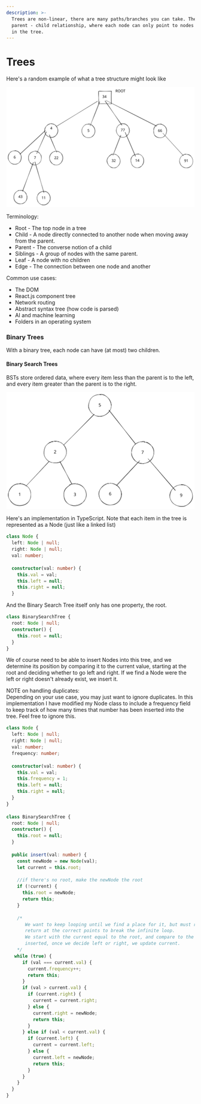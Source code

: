 ```yaml
---
description: >-
  Trees are non-linear, there are many paths/branches you can take. There is a
  parent - child relationship, where each node can only point to nodes below it
  in the tree.
---
```


# Trees

Here's a random example of what a tree structure might look like

<img src="../.gitbook/assets/file.drawing (3).svg" alt="" class="gitbook-drawing">

Terminology:

* Root - The top node in a tree
* Child - A node directly connected to another node when moving away from the parent.
* Parent - The converse notion of a child
* Siblings - A group of nodes with the same parent.
* Leaf - A node with no children
* Edge - The connection between one node and another

Common use cases:

* The DOM
* React.js component tree
* Network routing
* Abstract syntax tree (how code is parsed)
* AI and machine learning
* Folders in an operating system

### Binary Trees

With a binary tree, each node can have (at most) two children.

#### Binary Search Trees

BSTs store ordered data, where every item less than the parent is to the left, and every item greater than the parent is to the right.

<img src="../.gitbook/assets/file.drawing (1).svg" alt="" class="gitbook-drawing">

Here's an implementation in TypeScript. Note that each item in the tree is represented as a Node (just like a linked list)

```typescript
class Node {
  left: Node | null;
  right: Node | null;
  val: number;

  constructor(val: number) {
    this.val = val;
    this.left = null;
    this.right = null;
  }

```

And the Binary Search Tree itself only has one property, the root.

```typescript
class BinarySearchTree {
  root: Node | null;
  constructor() {
    this.root = null;
  }
}
```

We of course need to be able to insert Nodes into this tree, and we determine its position by comparing it to the current value, starting at the root and deciding whether to go left and right. If we find a Node were the left or right doesn't already exist, we insert it.

NOTE on handling duplicates:\
Depending on your use case, you may just want to ignore duplicates. In this implementation I have modified my Node class to include a frequency field to keep track of how many times that number has been inserted into the tree. Feel free to ignore this.

```typescript
class Node {
  left: Node | null;
  right: Node | null;
  val: number;
  frequency: number;

  constructor(val: number) {
    this.val = val;
    this.frequency = 1;
    this.left = null;
    this.right = null;
  }
}

class BinarySearchTree {
  root: Node | null;
  constructor() {
    this.root = null;
  }

  public insert(val: number) {
    const newNode = new Node(val);
    let current = this.root;
    
    //if there's no root, make the newNode the root
    if (!current) {
      this.root = newNode;
      return this;
    }

    /* 
       We want to keep looping until we find a place for it, but must remember to
       return at the correct points to break the infinite loop.
       We start with the current equal to the root, and compare to the value being
       inserted, once we decide left or right, we update current.
    */
   while (true) {
      if (val === current.val) {
        current.frequency++;
        return this;
      }
      if (val > current.val) {
        if (current.right) {
          current = current.right;
        } else {
          current.right = newNode;
          return this;
        }
      } else if (val < current.val) {
        if (current.left) {
          current = current.left;
        } else {
          current.left = newNode;
          return this;
        }
      }
    }
  }
}
```
